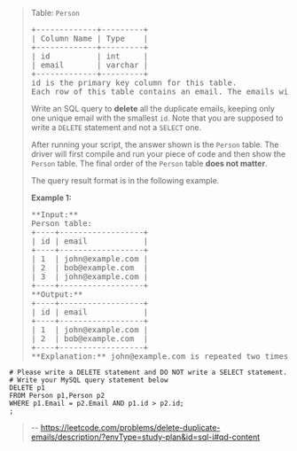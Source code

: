 > Table: `Person`
> 
> <pre>+-------------+---------+
> | Column Name | Type    |
> +-------------+---------+
> | id          | int     |
> | email       | varchar |
> +-------------+---------+
> id is the primary key column for this table.
> Each row of this table contains an email. The emails will not contain uppercase letters.
> </pre>
> 
> Write an SQL query to **delete** all the duplicate emails, keeping only one unique email with the smallest `id`. Note that you are supposed to write a `DELETE` statement and not a `SELECT` one.
> 
> After running your script, the answer shown is the `Person` table. The driver will first compile and run your piece of code and then show the `Person` table. The final order of the `Person` table **does not matter**.
> 
> The query result format is in the following example.
> 
> **Example 1:**
> 
> <pre>**Input:** 
> Person table:
> +----+------------------+
> | id | email            |
> +----+------------------+
> | 1  | john@example.com |
> | 2  | bob@example.com  |
> | 3  | john@example.com |
> +----+------------------+
> **Output:** 
> +----+------------------+
> | id | email            |
> +----+------------------+
> | 1  | john@example.com |
> | 2  | bob@example.com  |
> +----+------------------+
> **Explanation:** john@example.com is repeated two times. We keep the row with the smallest Id = 1.</pre>
>
```
# Please write a DELETE statement and DO NOT write a SELECT statement.
# Write your MySQL query statement below
DELETE p1
FROM Person p1,Person p2
WHERE p1.Email = p2.Email AND p1.id > p2.id;
;
```
> -- https://leetcode.com/problems/delete-duplicate-emails/description/?envType=study-plan&id=sql-i#qd-content
